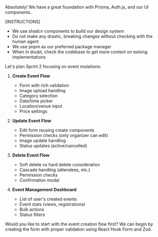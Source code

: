 Absolutely! We have a great foundation with Prisma, Auth.js, and our UI components. 

[INSTRUCTIONS]
- We use shadcn components to build our design system
- Do not make any drastic, breaking changes without checking with the human agent
- We use pnpm as our preferred package manager
- When in doubt, check the codebase to get more context on exising implementations

Let's plan Sprint 2 focusing on event mutations:

1. **Create Event Flow**
   - Form with rich validation
   - Image upload handling
   - Category selection
   - Date/time picker
   - Location/venue input
   - Price settings

2. **Update Event Flow**
   - Edit form reusing create components
   - Permission checks (only organizer can edit)
   - Image update handling
   - Status updates (active/cancelled)

3. **Delete Event Flow**
   - Soft delete vs hard delete consideration
   - Cascade handling (attendees, etc.)
   - Permission checks
   - Confirmation modal

4. **Event Management Dashboard**
   - List of user's created events
   - Event stats (views, registrations)
   - Bulk actions
   - Status filters

Would you like to start with the event creation flow first? We can begin by creating the form with proper validation using React Hook Form and Zod.